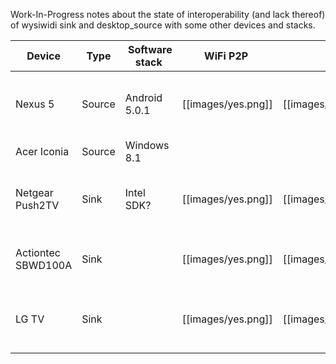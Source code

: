 Work-In-Progress notes about the state of interoperability (and lack thereof) of wysiwidi sink and desktop_source with some other devices and stacks.

Device  | Type    | Software stack | WiFi P2P | RTSP | Stream | Notes
------- | ------- | -------------- | -------- | ---- | ------ | -----
Nexus 5 | Source | Android 5.0.1 | [[images/yes.png]] | [[images/yes.png]] | [[images/question.png]] | Playback works in good network conditions
Acer Iconia | Source | Windows 8.1 |  |  |  |
Netgear Push2TV | Sink | Intel SDK? | [[images/yes.png]] | [[images/question.png]] | [[images/no.png]] | Playback fails. Format negotiation problem?
Actiontec SBWD100A | Sink |  | [[images/yes.png]] | [[images/no.png]] | [[images/no.png]] | RTSP negotiation fails: issue #69
LG TV | Sink |  | [[images/yes.png]] | [[images/question.png]] | [[images/no.png]] | Playback fails. Format negotiation problem?
